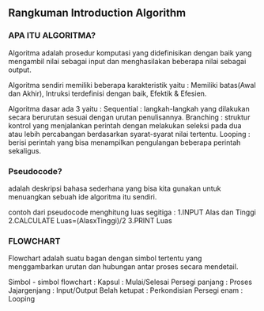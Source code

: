 ## Rangkuman Introduction Algorithm

### APA ITU ALGORITMA?
 Algoritma adalah prosedur komputasi yang didefinisikan dengan baik yang mengambil nilai sebagai input dan menghasilakan beberapa nilai sebagai output.

Algoritma sendiri memiliki beberapa karakteristik yaitu : Memiliki batas(Awal dan Akhir), Intruksi terdefinisi dengan baik, Efektik & Efesien.

Algoritma dasar ada 3 yaitu :
Sequential : langkah-langkah yang dilakukan secara berurutan sesuai dengan urutan penulisannya.
Branching : struktur kontrol yang menjalankan perintah dengan melakukan seleksi pada dua atau lebih percabangan berdasarkan syarat-syarat nilai tertentu.
Looping : berisi perintah yang bisa menampilkan pengulangan beberapa perintah sekaligus.

### Pseudocode?
adalah deskripsi bahasa sederhana yang bisa kita gunakan untuk menuangkan sebuah ide algoritma itu sendiri.

contoh dari pseudocode menghitung luas segitiga :
1.INPUT Alas dan Tinggi
2.CALCULATE Luas=(AlasxTinggi)/2
3.PRINT Luas

### FLOWCHART
Flowchart adalah suatu bagan dengan simbol tertentu yang menggambarkan urutan dan hubungan antar proses secara mendetail.

Simbol - simbol flowchart :
Kapsul : Mulai/Selesai
Persegi panjang : Proses
Jajargenjang : Input/Output
Belah ketupat : Perkondisian
Persegi enam : Looping
